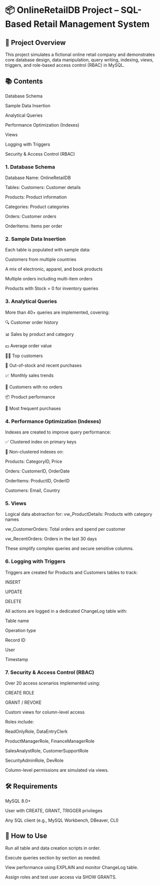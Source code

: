 # 📦 OnlineRetailDB Project – SQL-Based Retail Management System
## 🧾 Project Overview
This project simulates a fictional online retail company and demonstrates core database design, data manipulation, query writing, indexing, views, triggers, and role-based access control (RBAC) in MySQL.

## 📚 Contents
Database Schema

Sample Data Insertion

Analytical Queries

Performance Optimization (Indexes)

Views

Logging with Triggers

Security & Access Control (RBAC)

### 1. Database Schema
Database Name: OnlineRetailDB

Tables:
Customers: Customer details

Products: Product information

Categories: Product categories

Orders: Customer orders

OrderItems: Items per order

### 2. Sample Data Insertion
Each table is populated with sample data:

Customers from multiple countries

A mix of electronic, apparel, and book products

Multiple orders including multi-item orders

Products with Stock = 0 for inventory queries

### 3. Analytical Queries
More than 40+ queries are implemented, covering:

🔍 Customer order history

📊 Sales by product and category

💵 Average order value

🧑‍💼 Top customers

🛒 Out-of-stock and recent purchases

📈 Monthly sales trends

🚨 Customers with no orders

📦 Product performance

🔁 Most frequent purchases

### 4. Performance Optimization (Indexes)
Indexes are created to improve query performance:

✅ Clustered index on primary keys

🔎 Non-clustered indexes on:

Products: CategoryID, Price

Orders: CustomerID, OrderDate

OrderItems: ProductID, OrderID

Customers: Email, Country

### 5. Views
Logical data abstraction for:
vw_ProductDetails: Products with category names

vw_CustomerOrders: Total orders and spend per customer

vw_RecentOrders: Orders in the last 30 days

These simplify complex queries and secure sensitive columns.

### 6. Logging with Triggers
Triggers are created for Products and Customers tables to track:

INSERT

UPDATE

DELETE

All actions are logged in a dedicated ChangeLog table with:

Table name

Operation type

Record ID

User

Timestamp

### 7. Security & Access Control (RBAC)
Over 20 access scenarios implemented using:

CREATE ROLE

GRANT / REVOKE

Custom views for column-level access

Roles include:

ReadOnlyRole, DataEntryClerk

ProductManagerRole, FinanceManagerRole

SalesAnalystRole, CustomerSupportRole

SecurityAdminRole, DevRole

Column-level permissions are simulated via views.

## 🛠️ Requirements

MySQL 8.0+

User with CREATE, GRANT, TRIGGER privileges

Any SQL client (e.g., MySQL Workbench, DBeaver, CLI)

## 📂 How to Use
Run all table and data creation scripts in order.

Execute queries section by section as needed.

View performance using EXPLAIN and monitor ChangeLog table.

Assign roles and test user access via SHOW GRANTS.
